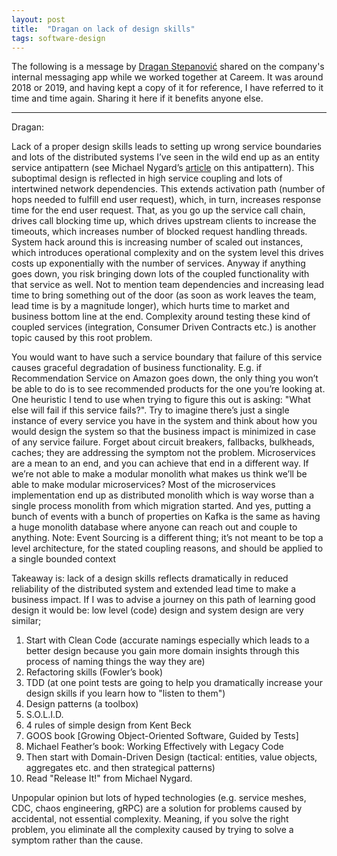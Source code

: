 ```yaml
---
layout: post
title:  "Dragan on lack of design skills"
tags: software-design
---
```

The following is a message by [Dragan Stepanović](https://www.linkedin.com/in/dstepanovic)
shared on the company's internal messaging app while we worked together at Careem.
It was around 2018 or 2019, and having kept a copy of it for reference,
I have referred to it time and time again.
Sharing it here if it benefits anyone else.

---

Dragan:

Lack of a proper design skills leads to setting up wrong service
boundaries and lots of the distributed systems I’ve seen in the wild 
end up as an entity service antipattern 
(see Michael Nygard’s [article](https://www.michaelnygard.com/blog/2017/12/the-entity-service-antipattern/) on this antipattern). 
This suboptimal design is reflected in high service coupling 
and lots of intertwined network dependencies. 
This extends activation path (number of hops needed to fulfill end user request), 
which, in turn, increases response time for the end user request. 
That, as you go up the service call chain, drives call blocking time up, 
which drives upstream clients to increase the timeouts, 
which increases number of blocked request handling threads.
System hack around this is increasing number of scaled out instances, 
which introduces operational complexity and on the system level 
this drives costs up exponentially with the number of services. 
Anyway if anything goes down, you risk bringing down lots of the coupled 
functionality with that service as well. Not to mention team dependencies 
and increasing lead time to bring something out of the door 
(as soon as work leaves the team, lead time is by a magnitude longer), 
which hurts time to market and business bottom line at the end. 
Complexity around testing these kind of coupled services 
(integration, Consumer Driven Contracts etc.) 
is another topic caused by this root problem.

You would want to have such a service boundary 
that failure of this service causes graceful degradation of business functionality. 
E.g. if Recommendation Service on Amazon goes down, 
the only thing you won’t be able to do is to see recommended products 
for the one you’re looking at.
One heuristic I tend to use when trying to figure this out is asking: 
"What else will fail if this service fails?".
Try to imagine there’s just a single instance of every service 
you have in the system and think about how you would 
design the system so that the business impact is minimized 
in case of any service failure. 
Forget about circuit breakers, fallbacks, bulkheads, caches; 
they are addressing the symptom not the problem.
Microservices are a mean to an end, 
and you can achieve that end in a different way.
If we’re not able to make a modular monolith 
what makes us think we’ll be able to make modular microservices?
Most of the microservices implementation end up as 
distributed monolith which is way worse than a single process monolith 
from which migration started.
And yes, putting a bunch of events with a bunch of properties 
on Kafka is the same as having a huge monolith database 
where anyone can reach out and couple to anything. 
Note: Event Sourcing is a different thing; 
it’s not meant to be top a level architecture, 
for the stated coupling reasons, and should be applied to a single bounded context

Takeaway is: lack of a design skills reflects dramatically 
in reduced reliability of the distributed system 
and extended lead time to make a business impact.
If I was to advise a journey on this path of learning good design it would be: 
low level (code) design and system design are very similar;

1. Start with Clean Code (accurate namings especially which leads 
to a better design because you gain more domain insights 
through this process of naming things the way they are)
2. Refactoring skills (Fowler’s book)
3. TDD (at one point tests are going to help you 
dramatically increase your design skills if you learn how to "listen to them")
4. Design patterns (a toolbox)
5. S.O.L.I.D.
6. 4 rules of simple design from Kent Beck 
7. GOOS book \[Growing Object-Oriented Software, Guided by Tests\]
8. Michael Feather’s book: Working Effectively with Legacy Code 
9. Then start with Domain-Driven Design 
(tactical: entities, value objects, aggregates etc. and then strategical patterns)
10. Read "Release It!" from Michael Nygard.

Unpopular opinion but lots of hyped technologies 
(e.g. service meshes, CDC, chaos engineering, gRPC) are a solution 
for problems caused by accidental, not essential complexity. 
Meaning, if you solve the right problem, you eliminate all the complexity 
caused by trying to solve a symptom rather than the cause.
